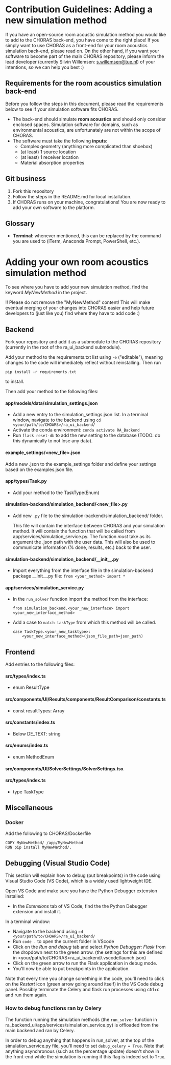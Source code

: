 # Contribution Guidelines: Adding a new simulation method

If you have an open-source room acoustic simulation method you would like to add to the CHORAS back-end, you have come to the right place! If you simply want to use CHORAS as a front-end for your room acoustics simulation back-end, please read on. On the other hand, if you want your software to become part of the main CHORAS repository, please inform the lead developer (currently Silvin Willemsen: s.willemsen@tue.nl) of your intentions, so we can help you best :)


## Requirements for the room acoustics simulation back-end
Before you follow the steps in this document, please read the requirements below to see if your simulation software fits CHORAS.

- The back-end should simulate **room acoustics** and should only consider enclosed spaces. Simulation software for domains, such as environmental acoustics, are unfortunately are not within the scope of CHORAS.
- The software must take the following **inputs**:
    - Complex geometry (anything more complicated than shoebox)
    - (at least) 1 source location
    - (at least) 1 receiver location
    - Material absorption properties

## Git business
1. Fork this repository
2. Follow the steps in the README.md for local installation.
3. If CHORAS runs on your machine, congratulations! You are now ready to add your own software to the platform.  

## Glossary
- **Terminal**: whenever mentioned, this can be replaced by the command you are used to (iTerm, Anaconda Prompt, PowerShell, etc.).

# Adding your own room acoustics simulation method

To see where you have to add your new simulation method, find the keyword *MyNewMethod* in the project. 

!! Please do not remove the "MyNewMethod" content! This will make eventual merging of your changes into CHORAS easier and help future developers to (just like you) find where they have to add code :)

## Backend
Fork your repository and add it as a submodule to the CHORAS repository (currently in the root of the ra_ui_backend submodule).

Add your method to the requirements.txt list using `-e` ("editable"), meaning changes to the code will immediately reflect without reinstalling. Then run

```
pip install -r requirements.txt
```
to install.

Then add your method to the following files:

#### app/models/data/simulation_settings.json
- Add a new entry to the simulation_settings.json list.
In a terminal window, navigate to the backend using `cd <your/path/to/CHOARS>/ra_ui_backend/`
- Activate the conda environment: `conda activate RA_Backend`
- Run `flask reset-db` to add the new setting to the database (TODO: do this dynamically to not lose any data).

#### example_settings/<new_file>.json
Add a new .json to the example_settings folder and define your settings based on the examples.json file.

#### app/types/Task.py
- Add your method to the TaskType(Enum)

#### simulation-backend/simulation_backend/<new_file>.py
- Add new `.py` file to the simulation-backend/simulation_backend/ folder. 

    This file will contain the interface between CHORAS and your simulation method. 
It will contain the function that will be called from app/services/simulation_service.py. The function *must* take as its argument the .json path with the user data. This will also be used to communicate information (% done, results, etc.) back to the user.

#### simulation-backend/simulation_backend/\_\_init\_\_.py
- Import everything from the interface file in the simulation-backend package \_\_init\_\_.py file: `from <your_method> import *`


#### app/services/simulation_service.py

- In the `run_solver` function import the method from the interface:     

    ```
    from simulation_backend.<your_new_interface> import <your_new_interface_method>
    ```
- Add a case to `match taskType` from which this method will be called.

    ```
    case TaskType.<your_new_tasktype>:
        <your_new_interface_method>(json_file_path=json_path)
    ```

## Frontend

Add entries to the following files:

#### src/types/index.ts
- enum ResultType

#### src/components/UI/Results/components/ResultComparison/constants.ts
- const resultTypes: Array<ResulTypeOption>

#### src/constants/index.ts
- Below DE_TEXT: string

#### src/enums/index.ts
- enum MethodEnum

#### src/components/UI/SolverSettings/SolverSettings.tsx

<RadioGroup>


#### src/types/index.ts
- type TaskType


## Miscellaneous

### Docker
Add the following to CHORAS/Dockerfile
```
COPY MyNewMethod/ /app/MyNewMethod
RUN pip install MyNewMethod/.
```



## Debugging (Visual Studio Code)
This section will explain how to debug (put breakpoints) in the code using Visual Studio Code (VS Code), which is a widely used lightweight IDE. 

Open VS Code and make sure you have the Python Debugger extension installed:
- In the *Extensions* tab of VS Code, find the the Python Debugger extension and install it.

In a terminal window:
- Navigate to the backend using `cd <your/path/to/CHOARS>/ra_ui_backend/`
- Run `code .` to open the current folder in VScode
- Click on the *Run and debug* tab and select *Python Debugger: Flask* from the dropdown next to the green arrow. (the settings for this are defined in <your/path/to/CHORAS>ra_ui_backend/.vscode/launch.json)
- Click on the green arrow to run the Flask application in debug mode. 
- You'll now be able to put breakpoints in the application.

Note that every time you change something in the code, you'll need to click on the *Restart* icon (green arrow going around itself) in the VS Code debug panel. Possibly terminate the Celery and flask run processes using ctrl+c and run them again. 

### How to debug functions ran by Celery
The function running the simulation methods (the `run_solver` function in ra_backend_ui/app/services/simulation_service.py) is offloaded from the main backend and ran by Celery.

In order to debug anything that happens in run_solver, at the top of the simulation_service.py file, you'll need to set `debug_celery = True`. Note that anything asynchronous (such as the percentage update) doesn't show in the front-end while the simulation is running if this flag is indeed set to `True`.



